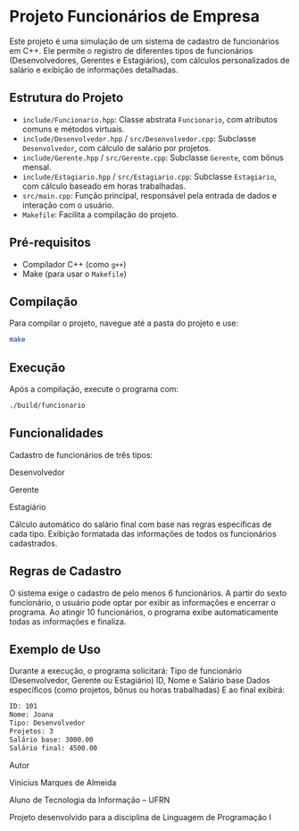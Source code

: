 # Projeto Funcionários de Empresa

Este projeto é uma simulação de um sistema de cadastro de funcionários em C++. Ele permite o registro de diferentes tipos de funcionários (Desenvolvedores, Gerentes e Estagiários), com cálculos personalizados de salário e exibição de informações detalhadas.

## Estrutura do Projeto

- `include/Funcionario.hpp`: Classe abstrata `Funcionario`, com atributos comuns e métodos virtuais.
- `include/Desenvolvedor.hpp` / `src/Desenvolvedor.cpp`: Subclasse `Desenvolvedor`, com cálculo de salário por projetos.
- `include/Gerente.hpp` / `src/Gerente.cpp`: Subclasse `Gerente`, com bônus mensal.
- `include/Estagiario.hpp` / `src/Estagiario.cpp`: Subclasse `Estagiario`, com cálculo baseado em horas trabalhadas.
- `src/main.cpp`: Função principal, responsável pela entrada de dados e interação com o usuário.
- `Makefile`: Facilita a compilação do projeto.

## Pré-requisitos

- Compilador C++ (como `g++`)
- Make (para usar o `Makefile`)

## Compilação

Para compilar o projeto, navegue até a pasta do projeto e use:

```bash
make
```

## Execução

Após a compilação, execute o programa com:

```bash
./build/funcionario
```

## Funcionalidades

Cadastro de funcionários de três tipos:

Desenvolvedor

Gerente

Estagiário

Cálculo automático do salário final com base nas regras específicas de cada tipo.
Exibição formatada das informações de todos os funcionários cadastrados.

## Regras de Cadastro

O sistema exige o cadastro de pelo menos 6 funcionários.
A partir do sexto funcionário, o usuário pode optar por exibir as informações e encerrar o programa.
Ao atingir 10 funcionários, o programa exibe automaticamente todas as informações e finaliza.

## Exemplo de Uso

Durante a execução, o programa solicitará:
Tipo de funcionário (Desenvolvedor, Gerente ou Estagiário)
ID, Nome e Salário base
Dados específicos (como projetos, bônus ou horas trabalhadas)
E ao final exibirá:

```bash
ID: 101
Nome: Joana
Tipo: Desenvolvedor
Projetos: 3
Salário base: 3000.00
Salário final: 4500.00
```

Autor

Vinicius Marques de Almeida

Aluno de Tecnologia da Informação – UFRN

Projeto desenvolvido para a disciplina de Linguagem de Programação I
